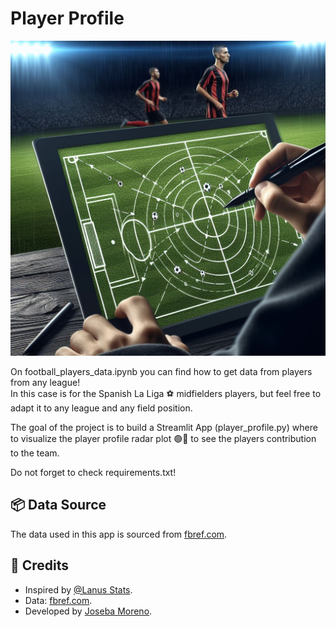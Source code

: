 # Player Profile

![Cover Image](radar.jpeg)

On football_players_data.ipynb you can find how to get data from players from any league!  
In this case is for the Spanish La Liga ⚽️ midfielders players, but feel free to adapt it to any league and any field position.

The goal of the project is to build a Streamlit App (player_profile.py) where to visualize the player profile radar plot 🟢🍕 to see the players contribution to the team. 

Do not forget to check requirements.txt! 

## 📦 Data Source

The data used in this app is sourced from [fbref.com](https://fbref.com).
## 🙏 Credits

- Inspired by [@Lanus Stats](https://www.youtube.com/@LanusStats).
- Data: [fbref.com](https://fbref.com).
- Developed by [Joseba Moreno](https://www.linkedin.com/in/imjoseba/).
